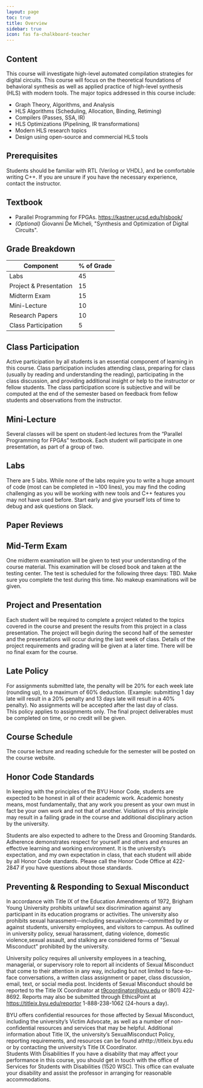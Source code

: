 ```yaml
---
layout: page
toc: true
title: Overview
sidebar: true
icon: fas fa-chalkboard-teacher
---
```




## Content

This course will investigate high-level automated compilation strategies for digital circuits. This course will focus on the theoretical foundations of behavioral synthesis as well as applied practice of high-level synthesis (HLS) with modern tools. The major topics addressed in this course include: 
* Graph Theory, Algorithms, and Analysis
* HLS Algorithms (Scheduling, Allocation, Binding, Retiming)
* Compilers (Passes, SSA, IR)
* HLS Optimizations (Pipelining, IR transformations)
* Modern HLS research topics
* Design using open-source and commercial HLS tools


## Prerequisites

Students should be familiar with RTL (Verilog or VHDL), and be comfortable writing C++.  If you are unsure if you have the necessary experience, contact the instructor.

## Textbook

* Parallel Programming for FPGAs. <https://kastner.ucsd.edu/hlsbook/>
* *(Optional)* Giovanni De Micheli, "Synthesis and Optimization of Digital Circuits".


## Grade Breakdown

| Component                 | % of Grade    |
|---------------------------|---------------|
| Labs                      | 45            |
| Project & Presentation    | 15            |
| Midterm Exam              | 15            |
| Mini-Lecture              | 10            |
| Research Papers           | 10            |
| Class Participation       | 5             |


## Class Participation
Active participation by all students is an essential component of learning in this course. Class participation includes attending class, preparing for class (usually by reading and understanding the reading), participating in the class discussion, and providing additional insight or help to the instructor or fellow students. The class participation score is subjective and will be computed at the end of the semester based on feedback from fellow students and observations from the instructor.

## Mini-Lecture
Several classes will be spent on student-led lectures from the “Parallel Programming for FPGAs” textbook.   Each student will participate in one presentation, as part of a group of two.




## Labs
There are 5 labs.  While none of the labs require you to write a huge amount of code (most can be completed in ~100 lines), you may find the coding challenging as you will be working with new tools and C++ features you may not have used before. Start early and give yourself lots of time to debug and ask questions on Slack.

## Paper Reviews
## Mid-Term Exam
One midterm examination will be given to test your understanding of the course material.  This examination will be closed book and taken at the testing center.  The test is scheduled for the following three days: TBD. Make sure you complete the test during this time. No makeup examinations will be given.

## Project and Presentation
Each student will be required to complete a project related to the topics covered in the course and present the results from this project in a class presentation. The project will begin during the second half of the semester and the presentations will occur during the last week of class. Details of the project requirements and grading will be given at a later time.
There will be no final exam for the course.

## Late Policy
For assignments submitted late, the penalty will be 20% for each week late (rounding up), to a maximum of 60% deduction.  (Example: submitting 1 day late will result in a 20% penalty and 13 days late will result in a 40% penalty).  No assignments will be accepted after the last day of class.  
This policy applies to assignments only.  The final project deliverables must be completed on time, or no credit will be given.

## Course Schedule
The course lecture and reading schedule for the semester will be posted on the course website. 

## Honor Code Standards
In keeping with the principles of the BYU Honor Code, students are expected to be honest in all of their academic work.  Academic honesty means, most fundamentally, that any work you present as your own must in fact be your own work and not that of another.  Violations of this principle may result in a failing grade in the course and additional disciplinary action by the university. 

Students are also expected to adhere to the Dress and Grooming Standards.  Adherence demonstrates respect for yourself and others and ensures an effective learning and working environment.  It is the university’s expectation, and my own expectation in class, that each student will abide by all Honor Code standards.  Please call the Honor Code Office at 422-2847 if you have questions about those standards.

## Preventing & Responding to Sexual Misconduct
 
In accordance with Title IX of the Education Amendments of 1972, Brigham Young University prohibits unlawful sex discrimination against any participant in its education programs or activities. The university also prohibits sexual harassment—including sexualviolence—committed by or against students, university employees, and visitors to campus. As outlined in university policy, sexual harassment, dating violence, domestic violence,sexual assault, and stalking are considered forms of "Sexual Misconduct" prohibited by the university.
 
University policy requires all university employees in a teaching, managerial, or supervisory role to report all incidents of Sexual Misconduct that come to their attention in any way, including but not limited to face-to-face conversations, a written class assignment or paper, class discussion, email, text, or social media post.  Incidents of Sexual Misconduct should be reported to the Title IX Coordinator at t9coordinator@byu.edu or (801) 422-8692.  Reports may also be submitted through EthicsPoint at https://titleix.byu.edu/reportor 1-888-238-1062 (24-hours a day).
 
BYU offers confidential resources for those affected by Sexual Misconduct, including the university’s Victim Advocate, as well as a number of non-confidential resources and services that may be helpful. Additional information about Title IX, the university’s SexualMisconduct Policy, reporting requirements, and resources can be found athttp://titleix.byu.edu or by contacting the university’s Title IX Coordinator.  
Students With Disabilities 
If you have a disability that may affect your performance in this course, you should get in touch with the office of Services for Students with Disabilities (1520 WSC).  This office can evaluate your disability and assist the professor in arranging for reasonable accommodations.    
  

